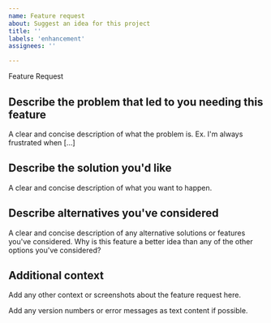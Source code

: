 ```yaml
---
name: Feature request
about: Suggest an idea for this project
title: ''
labels: 'enhancement'
assignees: ''

---
```


Feature Request

<!--
Please replace the paragraphs in each section with that sort of information.
Try to leave the headings as they are.

Do not violate the projects official Code of Conduct in the process.
-->

## Describe the problem that led to you needing this feature

A clear and concise description of what the problem is. Ex. I'm always frustrated when [...]

## Describe the solution you'd like

A clear and concise description of what you want to happen.

## Describe alternatives you've considered

A clear and concise description of any alternative solutions or features you've considered.
Why is this feature a better idea than any of the other options you've considered?

## Additional context

Add any other context or screenshots about the feature request here.

Add any version numbers or error messages as text content if possible.
